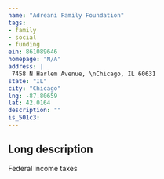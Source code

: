 ```yaml
---
name: "Adreani Family Foundation"
tags:
- family
- social
- funding
ein: 861089646
homepage: "N/A"
address: |
 7458 N Harlem Avenue, \nChicago, IL 60631
state: "IL"
city: "Chicago"
lng: -87.80659
lat: 42.0164
description: ""
is_501c3: 
---
```


## Long description

Federal income taxes
